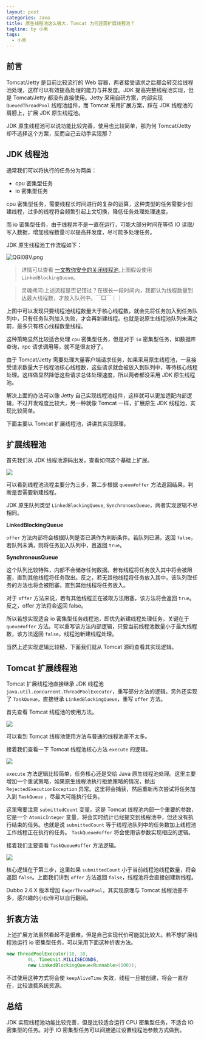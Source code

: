 ```yaml
---
layout: post
categories: Java
title: 原生线程池这么强大，Tomcat 为何还需扩展线程池？
tagline: by 小黑
tags: 
  - 小黑
---
```


## 前言

Tomcat/Jetty 是目前比较流行的 Web 容器，两者接受请求之后都会转交给线程池处理，这样可以有效提高处理的能力与并发度。JDK 提高完整线程池实现，但是 Tomcat/Jetty 都没有直接使用。Jetty 采用自研方案，内部实现 `QueuedThreadPool` 线程池组件，而 Tomcat 采用扩展方案，踩在 JDK 线程池的肩膀上，扩展 JDK 原生线程池。

JDK 原生线程池可以说功能比较完善，使用也比较简单，那为何 Tomcat/Jetty 却不选择这个方案，反而自己去动手实现那？

<!--more-->

## JDK 线程池

通常我们可以将执行的任务分为两类：  
  
- cpu 密集型任务  
- io 密集型任务  
  
cpu 密集型任务，需要线程长时间进行的复杂的运算，这种类型的任务需要少创建线程，过多的线程将会频繁引起上文切换，降低任务处理处理速度。  
  
而 io 密集型任务，由于线程并不是一直在运行，可能大部分时间在等待 IO 读取/写入数据，增加线程数量可以提高并发度，尽可能多处理任务。

JDK 原生线程池工作流程如下：

![QGl0BV.png](https://s2.ax1x.com/2019/12/05/QGl0BV.png)  
  
> 详情可以查看 [一文教你安全的关闭线程池](https://studyidea.cn/articles/2019/09/08/1567940077280.html),上图假设使用 `LinkedBlockingQueue`。

> 灵魂拷问:上述流程是否记错过？在很长一段时间内，我都认为线程数量到达最大线程数，才放入队列中。￣□￣｜｜

上图中可以发现只要线程池线程数量大于核心线程数，就会先将任务加入到任务队列中，只有任务队列加入失败，才会再新建线程。也就是说原生线程池队列未满之前，最多只有核心线程数量线程。

这种策略显然比较适合处理 `cpu` 密集型任务，但是对于 `io` 密集型任务，如数据库查询，rpc 请求调用等，就不是很友好了。

由于 Tomcat/Jetty 需要处理大量客户端请求任务，如果采用原生线程池，一旦接受请求数量大于线程池核心线程数，这些请求就会被放入到队列中，等待核心线程处理。这样做显然降低这些请求总体处理速度，所以两者都没采用 JDK 原生线程池。

解决上面的办法可以像 Jetty 自己实现线程池组件，这样就可以更加适配内部逻辑，不过开发难度比较大，另一种就像 Tomcat 一样，扩展原生 JDK 线程池，实现比较简单。

下面主要以 Tomcat 扩展线程池，讲讲其实现原理。

## 扩展线程池

首先我们从 JDK 线程池源码出发，查看如何这个基础上扩展。

![](http://www.justdojava.com/assets/images/2019/java/image_andyxh/20191201/carbon-d667fa10.png)

可以看到线程池流程主要分为三步，第二步根据 `queue#offer` 方法返回结果，判断是否需要新建线程。

JDK 原生队列类型 `LinkedBlockingQueue`,  `SynchronousQueue`，两者实现逻辑不尽相同。

**LinkedBlockingQueue**

`offer` 方法内部将会根据队列是否已满作为判断条件。若队列已满，返回 `false`，若队列未满，则将任务加入队列中，且返回 `true`。

**SynchronousQueue**

这个队列比较特殊，内部不会储存任何数据。若有线程将任务放入其中将会被阻塞，直到其他线程将任务取出。反之，若无其他线程将任务放入其中，该队列取任务的方法也将会被阻塞，直到其他线程将任务放入。

对于 `offer` 方法来说，若有其他线程正在被取方法阻塞，该方法将会返回 `true`。反之，offer 方法将会返回 false。

所以若想实现适合 io 密集型任务线程池，即优先新建线程处理任务，关键在于 `queue#offer`  方法。可以重写该方法内部逻辑，只要当前线程池数量小于最大线程数，该方法返回 `false`，线程池新建线程处理。

当然上述实现逻辑比较糙，下面我们就从 Tomcat 源码查看其实现逻辑。

## Tomcat 扩展线程池

Tomcat 扩展线程池直接继承 JDK 线程池 `java.util.concurrent.ThreadPoolExecutor`，重写部分方法的逻辑。另外还实现了 `TaskQueue`，直接继承 `LinkedBlockingQueue`，重写 `offer`  方法。

首先查看 Tomcat 线程池的使用方法。

![](http://www.justdojava.com/assets/images/2019/java/image_andyxh/20191201/carbon1-e5bd6f9d.png)

可以看到 Tomcat 线程池使用方法与普通的线程池差不太多。

接着我们查看一下 Tomcat 线程池核心方法 `execute`  的逻辑。

![](http://www.justdojava.com/assets/images/2019/java/image_andyxh/20191201/carbon2-077f33a4.png)

`execute` 方法逻辑比较简单，任务核心还是交给 Java 原生线程池处理。这里主要增加一个重试策略，如果原生线程池执行拒绝策略的情况，抛出 `RejectedExecutionException` 异常。这里将会捕获，然后重新再次尝试将任务加入到 `TaskQueue` ，尽最大可能执行任务。

这里需要注意 `submittedCount` 变量。这是 Tomcat 线程池内部一个重要的参数，它是一个 `AtomicInteger` 变量，将会实时统计已经提交到线程池中，但还没有执行结束的任务。也就是说 `submittedCount` 等于线程池队列中的任务数加上线程池工作线程正在执行的任务。 `TaskQueue#offer` 将会使用该参数实现相应的逻辑。

接着我们主要查看 `TaskQueue#offer` 方法逻辑。

![](http://www.justdojava.com/assets/images/2019/java/image_andyxh/20191201/carbon4-5df9d883.png)

核心逻辑在于第三步，这里如果 `submittedCount` 小于当前线程池线程数量，将会返回 `false`。上面我们讲到 `offer` 方法返回 `false`，线程池将会直接创建新线程。

Dubbo 2.6.X 版本增加 `EagerThreadPool`，其实现原理与 Tomcat 线程池差不多，感兴趣的小伙伴可以自行翻阅。

## 折衷方法

上述扩展方法虽然看起不是很难，但是自己实现代价可能就比较大。若不想扩展线程池运行 io 密集型任务，可以采用下面这种折衷方法。

```java
new ThreadPoolExecutor(10, 10,
        0L, TimeUnit.MILLISECONDS,
        new LinkedBlockingQueue<Runnable>(100));
```

不过使用这种方式将会使 `keepAliveTime` 失效，线程一旦被创建，将会一直存在，比较浪费系统资源。

## 总结

JDK 实现线程池功能比较完善，但是比较适合运行 CPU 密集型任务，不适合 IO 密集型的任务。对于 IO 密集型任务可以间接通过设置线程池参数方式做到。

